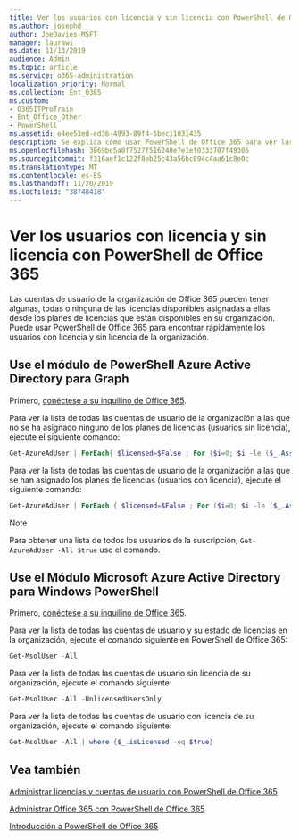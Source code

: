 ```yaml
---
title: Ver los usuarios con licencia y sin licencia con PowerShell de Office 365
ms.author: josephd
author: JoeDavies-MSFT
manager: laurawi
ms.date: 11/13/2019
audience: Admin
ms.topic: article
ms.service: o365-administration
localization_priority: Normal
ms.collection: Ent_O365
ms.custom:
- O365ITProTrain
- Ent_Office_Other
- PowerShell
ms.assetid: e4ee53ed-ed36-4993-89f4-5bec11031435
description: Se explica cómo usar PowerShell de Office 365 para ver las cuentas de usuario con licencia y sin licencia.
ms.openlocfilehash: 3869be5a0f7527f516248e7e1ef0333707f49305
ms.sourcegitcommit: f316aef1c122f8eb25c43a56bc894c4aa61c8e0c
ms.translationtype: MT
ms.contentlocale: es-ES
ms.lasthandoff: 11/20/2019
ms.locfileid: "38748418"
---
```

# <a name="view-licensed-and-unlicensed-users-with-office-365-powershell"></a>Ver los usuarios con licencia y sin licencia con PowerShell de Office 365

Las cuentas de usuario de la organización de Office 365 pueden tener algunas, todas o ninguna de las licencias disponibles asignadas a ellas desde los planes de licencias que están disponibles en su organización. Puede usar PowerShell de Office 365 para encontrar rápidamente los usuarios con licencia y sin licencia de la organización.

## <a name="use-the-azure-active-directory-powershell-for-graph-module"></a>Use el módulo de PowerShell Azure Active Directory para Graph

Primero, [conéctese a su inquilino de Office 365](connect-to-office-365-powershell.md#connect-with-the-azure-active-directory-powershell-for-graph-module).
 
Para ver la lista de todas las cuentas de usuario de la organización a las que no se ha asignado ninguno de los planes de licencias (usuarios sin licencia), ejecute el siguiente comando:
  
```powershell
Get-AzureAdUser | ForEach{ $licensed=$False ; For ($i=0; $i -le ($_.AssignedLicenses | Measure).Count ; $i++) { If( [string]::IsNullOrEmpty(  $_.AssignedLicenses[$i].disabledplans ) -ne $True) { $licensed=$true } } ; If( $licensed -eq $false) { Write-Host $_.UserPrincipalName} }
```

Para ver la lista de todas las cuentas de usuario de la organización a las que se han asignado los planes de licencias (usuarios con licencia), ejecute el siguiente comando:
  
```powershell
Get-AzureAdUser | ForEach { $licensed=$False ; For ($i=0; $i -le ($_.AssignedLicenses | Measure).Count ; $i++) { If( [string]::IsNullOrEmpty(  $_.AssignedLicenses[$i].disabledplans ) -ne $True) { $licensed=$true } } ; If( $licensed -eq $true) { Write-Host $_.UserPrincipalName} }
```
>[!Note]
>Para obtener una lista de todos los usuarios de la suscripción, `Get-AzureAdUser -All $true` use el comando.
>

## <a name="use-the-microsoft-azure-active-directory-module-for-windows-powershell"></a>Use el Módulo Microsoft Azure Active Directory para Windows PowerShell

Primero, [conéctese a su inquilino de Office 365](connect-to-office-365-powershell.md#connect-with-the-microsoft-azure-active-directory-module-for-windows-powershell).

Para ver la lista de todas las cuentas de usuario y su estado de licencias en la organización, ejecute el comando siguiente en PowerShell de Office 365:
  
```powershell
Get-MsolUser -All
```

Para ver la lista de todas las cuentas de usuario sin licencia de su organización, ejecute el comando siguiente:
  
```powershell
Get-MsolUser -All -UnlicensedUsersOnly
```

Para ver la lista de todas las cuentas de usuario con licencia de su organización, ejecute el comando siguiente:
  
```powershell
Get-MsolUser -All | where {$_.isLicensed -eq $true}
```

## <a name="see-also"></a>Vea también

[Administrar licencias y cuentas de usuario con PowerShell de Office 365](manage-user-accounts-and-licenses-with-office-365-powershell.md)
  
[Administrar Office 365 con PowerShell de Office 365](manage-office-365-with-office-365-powershell.md)
  
[Introducción a PowerShell de Office 365](getting-started-with-office-365-powershell.md)

